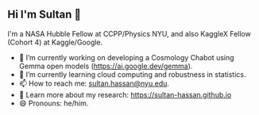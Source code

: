 ## Hi I'm Sultan 👋

I'm a NASA Hubble Fellow at CCPP/Physics NYU, and also KaggleX Fellow (Cohort 4) at Kaggle/Google.

- 🔭 I’m currently working on developing a Cosmology Chabot using Gemma open models (https://ai.google.dev/gemma).
- 🌱 I’m currently learning cloud computing and robustness in statistics.
- 📫 How to reach me: sultan.hassan@nyu.edu.
- 📖 Learn more about my research: https://sultan-hassan.github.io
- 😄 Pronouns: he/him.

<!--
**sultan-hassan/sultan-hassan** is a ✨ _special_ ✨ repository because its `README.md` (this file) appears on your GitHub profile.

Here are some ideas to get you started:

- 🔭 I’m currently working on ...
- 🌱 I’m currently learning ...
- 👯 I’m looking to collaborate on ...
- 🤔 I’m looking for help with ...
- 💬 Ask me about ...
- 📫 How to reach me: ...
- 😄 Pronouns: ...
- ⚡ Fun fact: ...
-->
